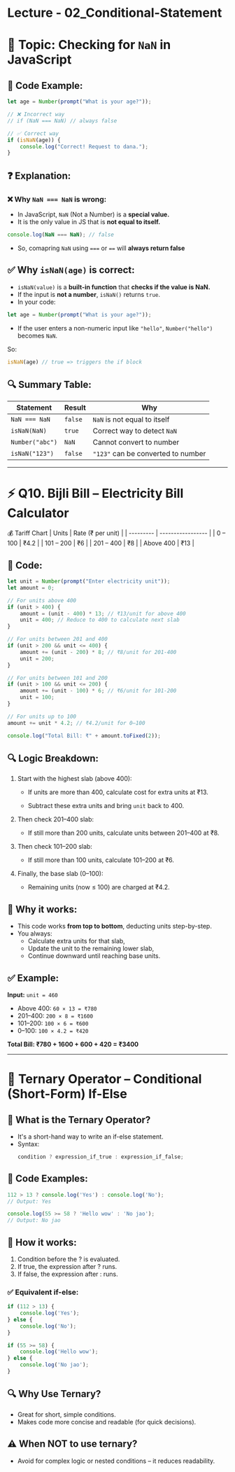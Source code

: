 # Lecture - 02_Conditional-Statement

# 🧪 Topic: Checking for `NaN` in JavaScript
## 🧩 Code Example:
```js
let age = Number(prompt("What is your age?"));

// ❌ Incorrect way
// if (NaN === NaN) // always false

// ✅ Correct way
if (isNaN(age)) {
    console.log("Correct! Request to dana.");
}
```

## ❓ Explanation:
### ❌ Why `NaN === NaN` is wrong:
- In JavaScript, `NaN` (Not a Number) is a **special value.**
- It is the only value in JS that is **not equal to itself.**

```js
console.log(NaN === NaN); // false
```
- So, comapring `NaN` using `===` or `==` will **always return false**

## ✅ Why `isNaN(age)` is correct:
- `isNaN(value)` is a **built-in function** that **checks if the value is NaN.**
- If the input is **not a number**, `isNaN()` returns `true`.
- In your code:
```js
let age = Number(prompt("What is your age?"));
```
- If the user enters a non-numeric input like `"hello"`, `Number("hello")` becomes `NaN`.

So:
```js
isNaN(age) // true => triggers the if block
```

## 🔍 Summary Table:
| Statement       | Result  | Why                                |
| --------------- | ------- | ---------------------------------- |
| `NaN === NaN`   | `false` | `NaN` is not equal to itself       |
| `isNaN(NaN)`    | `true`  | Correct way to detect `NaN`        |
| `Number("abc")` | `NaN`   | Cannot convert to number           |
| `isNaN("123")`  | `false` | `"123"` can be converted to number |


---

# ⚡ Q10. Bijli Bill – Electricity Bill Calculator
💰 Tariff Chart
| Units     | Rate (₹ per unit) |
| --------- | ----------------- |
| 0 – 100   | ₹4.2              |
| 101 – 200 | ₹6                |
| 201 – 400 | ₹8                |
| Above 400 | ₹13               |

## 🧪 Code:
```js
let unit = Number(prompt("Enter electricity unit"));
let amount = 0;

// For units above 400
if (unit > 400) {
    amount = (unit - 400) * 13; // ₹13/unit for above 400
    unit = 400; // Reduce to 400 to calculate next slab
}

// For units between 201 and 400
if (unit > 200 && unit <= 400) {
    amount += (unit - 200) * 8; // ₹8/unit for 201-400
    unit = 200;
}

// For units between 101 and 200
if (unit > 100 && unit <= 200) {
    amount += (unit - 100) * 6; // ₹6/unit for 101-200
    unit = 100;
}

// For units up to 100
amount += unit * 4.2; // ₹4.2/unit for 0–100

console.log("Total Bill: ₹" + amount.toFixed(2));
```

## 🔍 Logic Breakdown:
1. Start with the highest slab (above 400):
    - If units are more than 400, calculate cost for extra units at ₹13.

    - Subtract these extra units and bring `unit` back to 400.

2. Then check 201–400 slab:
    - If still more than 200 units, calculate units between 201–400 at ₹8.

3. Then check 101–200 slab:
    - If still more than 100 units, calculate 101–200 at ₹6.

4. Finally, the base slab (0–100):
    - Remaining units (now ≤ 100) are charged at ₹4.2.

## 🧠 Why it works:
- This code works **from top to bottom**, deducting units step-by-step.
- You always:
    - Calculate extra units for that slab,
    - Update the unit to the remaining lower slab,
    - Continue downward until reaching base units.

## ✅ Example:
**Input:** `unit = 460`
- Above 400: `60 × 13 = ₹780`
- 201–400: `200 × 8 = ₹1600`
- 101–200: `100 × 6 = ₹600`
- 0–100: `100 × 4.2 = ₹420`

**Total Bill: ₹780 + 1600 + 600 + 420 = ₹3400**

---

# 🔀 Ternary Operator – Conditional (Short-Form) If-Else
## 📌 What is the Ternary Operator?
- It's a short-hand way to write an if-else statement.
- Syntax:
    ```js
    condition ? expression_if_true : expression_if_false;
    ```

## 🧪 Code Examples:
```js
112 > 13 ? console.log('Yes') : console.log('No');
// Output: Yes

console.log(55 >= 58 ? 'Hello wow' : 'No jao');
// Output: No jao
```

## 🧠 How it works:
1. Condition before the ? is evaluated.
2. If true, the expression after ? runs.
3. If false, the expression after : runs.

### ✅ Equivalent if-else:
```js
if (112 > 13) {
    console.log('Yes');
} else {
    console.log('No');
}
```
```js
if (55 >= 58) {
    console.log('Hello wow');
} else {
    console.log('No jao');
}
```

## 🔍 Why Use Ternary?
- Great for short, simple conditions.
- Makes code more concise and readable (for quick decisions).

## ⚠️ When NOT to use ternary?
- Avoid for complex logic or nested conditions – it reduces readability.